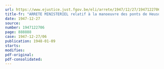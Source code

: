 ```yaml
---
url: https://www.ejustice.just.fgov.be/eli/arrete/1947/12/27/1947122706/justel
title-fr: "ARRETE MINISTERIEL relatif à la manoeuvre des ponts de Heusden et de Schoonaarde sur l'Escaut maritime"
date: 1947-12-27
source:
number: 1947122706
page: 888888
case: 1947-12-27/06
publication: 1948-01-09
starts:
modifies:
pdf-original:
pdf-consolidated:
---
```


